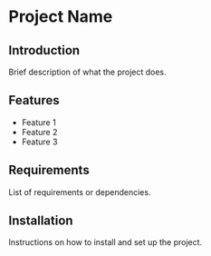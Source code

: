 # Project Name

## Introduction

Brief description of what the project does.

## Features

- Feature 1
- Feature 2
- Feature 3

## Requirements

List of requirements or dependencies.

## Installation

Instructions on how to install and set up the project.
